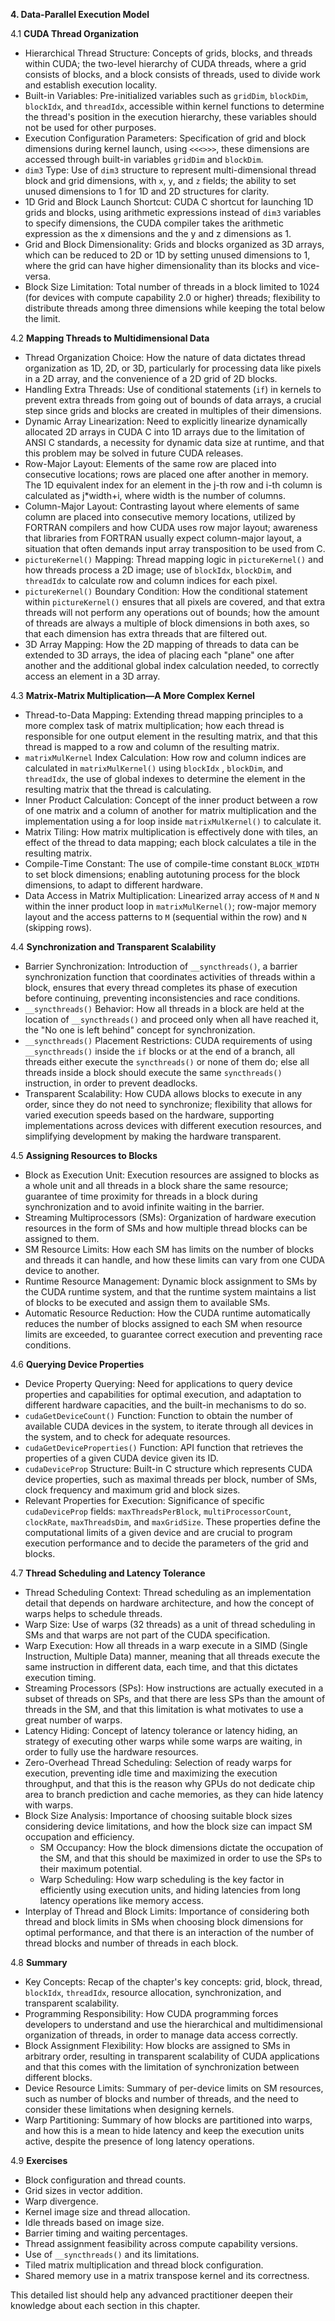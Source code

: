 **4. Data-Parallel Execution Model**

4.1 **CUDA Thread Organization**
*   Hierarchical Thread Structure: Concepts of grids, blocks, and threads within CUDA; the two-level hierarchy of CUDA threads, where a grid consists of blocks, and a block consists of threads, used to divide work and establish execution locality.
*   Built-in Variables:  Pre-initialized variables such as `gridDim`, `blockDim`, `blockIdx`, and `threadIdx`, accessible within kernel functions to determine the thread's position in the execution hierarchy, these variables should not be used for other purposes.
*   Execution Configuration Parameters: Specification of grid and block dimensions during kernel launch, using `<<<>>>`, these dimensions are accessed through built-in variables `gridDim` and `blockDim`.
*  `dim3` Type: Use of `dim3` structure to represent multi-dimensional thread block and grid dimensions, with `x`, `y`, and `z` fields; the ability to set unused dimensions to 1 for 1D and 2D structures for clarity.
*   1D Grid and Block Launch Shortcut: CUDA C shortcut for launching 1D grids and blocks, using arithmetic expressions instead of `dim3` variables to specify dimensions, the CUDA compiler takes the arithmetic expression as the x dimensions and the y and z dimensions as 1.
*   Grid and Block Dimensionality:  Grids and blocks organized as 3D arrays, which can be reduced to 2D or 1D by setting unused dimensions to 1, where the grid can have higher dimensionality than its blocks and vice-versa.
*   Block Size Limitation:  Total number of threads in a block limited to 1024 (for devices with compute capability 2.0 or higher) threads; flexibility to distribute threads among three dimensions while keeping the total below the limit.

4.2  **Mapping Threads to Multidimensional Data**
*   Thread Organization Choice: How the nature of data dictates thread organization as 1D, 2D, or 3D, particularly for processing data like pixels in a 2D array, and the convenience of a 2D grid of 2D blocks.
*   Handling Extra Threads: Use of conditional statements (`if`) in kernels to prevent extra threads from going out of bounds of data arrays, a crucial step since grids and blocks are created in multiples of their dimensions.
*   Dynamic Array Linearization:  Need to explicitly linearize dynamically allocated 2D arrays in CUDA C into 1D arrays due to the limitation of ANSI C standards, a necessity for dynamic data size at runtime, and that this problem may be solved in future CUDA releases.
*   Row-Major Layout: Elements of the same row are placed into consecutive locations; rows are placed one after another in memory. The 1D equivalent index for an element in the j-th row and i-th column is calculated as j*width+i, where width is the number of columns.
*   Column-Major Layout: Contrasting layout where elements of same column are placed into consecutive memory locations, utilized by FORTRAN compilers and how CUDA uses row major layout; awareness that libraries from FORTRAN usually expect column-major layout, a situation that often demands input array transposition to be used from C.
*   `pictureKernel()` Mapping: Thread mapping logic in `pictureKernel()` and how threads process a 2D image; use of `blockIdx`, `blockDim`, and `threadIdx` to calculate row and column indices for each pixel.
*   `pictureKernel()` Boundary Condition: How the conditional statement within `pictureKernel()` ensures that all pixels are covered, and that extra threads will not perform any operations out of bounds; how the amount of threads are always a multiple of block dimensions in both axes, so that each dimension has extra threads that are filtered out.
*   3D Array Mapping: How the 2D mapping of threads to data can be extended to 3D arrays, the idea of placing each "plane" one after another and the additional global index calculation needed, to correctly access an element in a 3D array.

4.3 **Matrix-Matrix Multiplication—A More Complex Kernel**
*   Thread-to-Data Mapping: Extending thread mapping principles to a more complex task of matrix multiplication; how each thread is responsible for one output element in the resulting matrix, and that this thread is mapped to a row and column of the resulting matrix.
*  `matrixMulKernel` Index Calculation: How row and column indices are calculated in `matrixMulKernel()` using `blockIdx` , `blockDim`, and `threadIdx`, the use of global indexes to determine the element in the resulting matrix that the thread is calculating.
*   Inner Product Calculation: Concept of the inner product between a row of one matrix and a column of another for matrix multiplication and the implementation using a for loop inside `matrixMulKernel()` to calculate it.
*   Matrix Tiling: How matrix multiplication is effectively done with tiles, an effect of the thread to data mapping; each block calculates a tile in the resulting matrix.
*    Compile-Time Constant: The use of compile-time constant `BLOCK_WIDTH` to set block dimensions; enabling autotuning process for the block dimensions, to adapt to different hardware.
*   Data Access in Matrix Multiplication: Linearized array access of `M` and `N` within the inner product loop in `matrixMulKernel()`; row-major memory layout and the access patterns to `M` (sequential within the row) and `N` (skipping rows).

4.4 **Synchronization and Transparent Scalability**
*   Barrier Synchronization: Introduction of `__syncthreads()`, a barrier synchronization function that coordinates activities of threads within a block, ensures that every thread completes its phase of execution before continuing, preventing inconsistencies and race conditions.
*   `__syncthreads()` Behavior: How all threads in a block are held at the location of `__syncthreads()` and proceed only when all have reached it, the "No one is left behind" concept for synchronization.
*   `__syncthreads()` Placement Restrictions: CUDA requirements of using `__syncthreads()` inside the `if` blocks or at the end of a branch, all threads either execute the `syncthreads()` or none of them do; else all threads inside a block should execute the same `syncthreads()` instruction, in order to prevent deadlocks.
*   Transparent Scalability: How CUDA allows blocks to execute in any order, since they do not need to synchronize; flexibility that allows for varied execution speeds based on the hardware, supporting implementations across devices with different execution resources, and simplifying development by making the hardware transparent.

4.5  **Assigning Resources to Blocks**
*   Block as Execution Unit: Execution resources are assigned to blocks as a whole unit and all threads in a block share the same resource; guarantee of time proximity for threads in a block during synchronization and to avoid infinite waiting in the barrier.
*   Streaming Multiprocessors (SMs): Organization of hardware execution resources in the form of SMs and how multiple thread blocks can be assigned to them.
*   SM Resource Limits: How each SM has limits on the number of blocks and threads it can handle, and how these limits can vary from one CUDA device to another.
*   Runtime Resource Management: Dynamic block assignment to SMs by the CUDA runtime system, and that the runtime system maintains a list of blocks to be executed and assign them to available SMs.
*   Automatic Resource Reduction: How the CUDA runtime automatically reduces the number of blocks assigned to each SM when resource limits are exceeded, to guarantee correct execution and preventing race conditions.

4.6 **Querying Device Properties**
*   Device Property Querying: Need for applications to query device properties and capabilities for optimal execution, and adaptation to different hardware capacities, and the built-in mechanisms to do so.
*   `cudaGetDeviceCount()` Function: Function to obtain the number of available CUDA devices in the system, to iterate through all devices in the system, and to check for adequate resources.
*   `cudaGetDeviceProperties()` Function: API function that retrieves the properties of a given CUDA device given its ID.
*   `cudaDeviceProp` Structure: Built-in C structure which represents CUDA device properties, such as maximal threads per block, number of SMs, clock frequency and maximum grid and block sizes.
*   Relevant Properties for Execution: Significance of specific `cudaDeviceProp` fields: `maxThreadsPerBlock`, `multiProcessorCount`, `clockRate`, `maxThreadsDim`, and `maxGridSize`. These properties define the computational limits of a given device and are crucial to program execution performance and to decide the parameters of the grid and blocks.

4.7 **Thread Scheduling and Latency Tolerance**
*   Thread Scheduling Context: Thread scheduling as an implementation detail that depends on hardware architecture, and how the concept of warps helps to schedule threads.
*   Warp Size: Use of warps (32 threads) as a unit of thread scheduling in SMs and that warps are not part of the CUDA specification.
*   Warp Execution: How all threads in a warp execute in a SIMD (Single Instruction, Multiple Data) manner, meaning that all threads execute the same instruction in different data, each time, and that this dictates execution timing.
*   Streaming Processors (SPs):  How instructions are actually executed in a subset of threads on SPs, and that there are less SPs than the amount of threads in the SM, and that this limitation is what motivates to use a great number of warps.
*   Latency Hiding: Concept of latency tolerance or latency hiding, an strategy of executing other warps while some warps are waiting, in order to fully use the hardware resources.
*   Zero-Overhead Thread Scheduling: Selection of ready warps for execution, preventing idle time and maximizing the execution throughput, and that this is the reason why GPUs do not dedicate chip area to branch prediction and cache memories, as they can hide latency with warps.
*   Block Size Analysis: Importance of choosing suitable block sizes considering device limitations, and how the block size can impact SM occupation and efficiency.
    *   SM Occupancy: How the block dimensions dictate the occupation of the SM, and that this should be maximized in order to use the SPs to their maximum potential.
    *  Warp Scheduling: How warp scheduling is the key factor in efficiently using execution units, and hiding latencies from long latency operations like memory access.
*   Interplay of Thread and Block Limits: Importance of considering both thread and block limits in SMs when choosing block dimensions for optimal performance, and that there is an interaction of the number of thread blocks and number of threads in each block.

4.8 **Summary**
*   Key Concepts: Recap of the chapter's key concepts: grid, block, thread, `blockIdx`, `threadIdx`, resource allocation, synchronization, and transparent scalability.
*   Programming Responsibility: How CUDA programming forces developers to understand and use the hierarchical and multidimensional organization of threads, in order to manage data access correctly.
*   Block Assignment Flexibility:  How blocks are assigned to SMs in arbitrary order, resulting in transparent scalability of CUDA applications and that this comes with the limitation of synchronization between different blocks.
*   Device Resource Limits: Summary of per-device limits on SM resources, such as number of blocks and number of threads, and the need to consider these limitations when designing kernels.
*   Warp Partitioning: Summary of how blocks are partitioned into warps, and how this is a mean to hide latency and keep the execution units active, despite the presence of long latency operations.

4.9 **Exercises**
*   Block configuration and thread counts.
*   Grid sizes in vector addition.
*   Warp divergence.
*   Kernel image size and thread allocation.
*   Idle threads based on image size.
*   Barrier timing and waiting percentages.
*   Thread assignment feasibility across compute capability versions.
*  Use of `__syncthreads()` and its limitations.
*   Tiled matrix multiplication and thread block configuration.
*   Shared memory use in a matrix transpose kernel and its correctness.

This detailed list should help any advanced practitioner deepen their knowledge about each section in this chapter.